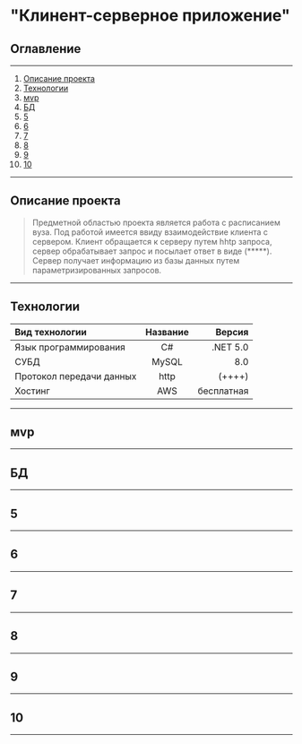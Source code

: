 # "Клинент-серверное приложение"

## Оглавление
---
1. [Описание проекта](#tok1)
2. [Технологии](#tok2)
3. [мvp](#tok3)
4. [БД](#tok4)
5. [5](#tok5)
6. [6](#tok6)
7. [7](#tok7)
8. [8](#tok8)
9. [9](#tok9)
10. [10](#tok10)
---

<a id ="tok1"> Описание проекта  </a>
---

>Предметной областью проекта является работа с расписанием вуза.
Под работой имеется ввиду взаимодействие клиента с сервером. Клиент обращается к серверу путем hhtp запроса, сервер обрабатывает запрос и посылает ответ в виде (*****).  Сервер получает информацию из базы данных путем параметризированных запросов.

---
<a id ="tok2"> Технологии  </a>
---
Вид технологии | Название | Версия
:----|:------:|-----:
Язык программирования | C\#| .NET 5.0
СУБД|MySQL|8.0
Протокол передачи данных |http|(++++)
Хостинг |AWS| бесплатная 



---
<a id ="tok3"> мvp  </a>
---
---
<a id ="tok4"> БД  </a>
---
---
<a id ="tok5">       5         </a>
---
---
<a id ="tok6">       6       </a>
---
---
<a id ="tok7">       7       </a>
---
---
<a id ="tok8">       8         </a>
---
---
<a id ="tok9">       9          </a>
---
---
<a id ="tok10">       10         </a>
---
---
